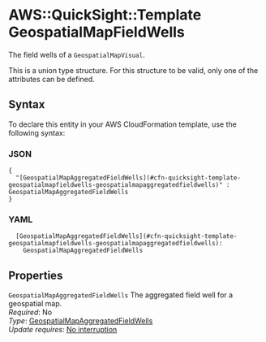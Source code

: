 # AWS::QuickSight::Template GeospatialMapFieldWells<a name="aws-properties-quicksight-template-geospatialmapfieldwells"></a>

The field wells of a `GeospatialMapVisual`\.

This is a union type structure\. For this structure to be valid, only one of the attributes can be defined\.

## Syntax<a name="aws-properties-quicksight-template-geospatialmapfieldwells-syntax"></a>

To declare this entity in your AWS CloudFormation template, use the following syntax:

### JSON<a name="aws-properties-quicksight-template-geospatialmapfieldwells-syntax.json"></a>

```
{
  "[GeospatialMapAggregatedFieldWells](#cfn-quicksight-template-geospatialmapfieldwells-geospatialmapaggregatedfieldwells)" : GeospatialMapAggregatedFieldWells
}
```

### YAML<a name="aws-properties-quicksight-template-geospatialmapfieldwells-syntax.yaml"></a>

```
  [GeospatialMapAggregatedFieldWells](#cfn-quicksight-template-geospatialmapfieldwells-geospatialmapaggregatedfieldwells):
    GeospatialMapAggregatedFieldWells
```

## Properties<a name="aws-properties-quicksight-template-geospatialmapfieldwells-properties"></a>

`GeospatialMapAggregatedFieldWells` <a name="cfn-quicksight-template-geospatialmapfieldwells-geospatialmapaggregatedfieldwells"></a>
The aggregated field well for a geospatial map\.  
_Required_: No  
_Type_: [GeospatialMapAggregatedFieldWells](aws-properties-quicksight-template-geospatialmapaggregatedfieldwells.md)  
_Update requires_: [No interruption](https://docs.aws.amazon.com/AWSCloudFormation/latest/UserGuide/using-cfn-updating-stacks-update-behaviors.html#update-no-interrupt)
